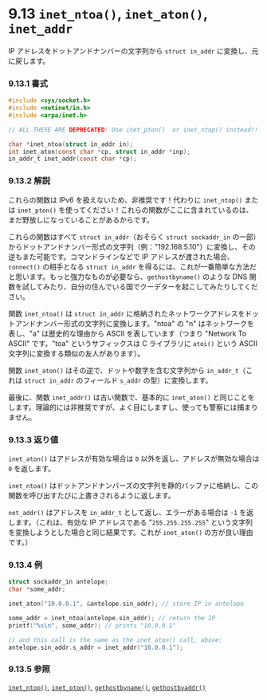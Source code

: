 # 9.13 `inet_ntoa()`, `inet_aton()`, `inet_addr`

IP アドレスをドットアンドナンバーの文字列から `struct in_addr` に変換し、元に戻します。

### 9.13.1 書式

```c
#include <sys/socket.h>
#include <netinet/in.h>
#include <arpa/inet.h>

// ALL THESE ARE DEPRECATED! Use inet_pton()  or inet_ntop() instead!!

char *inet_ntoa(struct in_addr in);
int inet_aton(const char *cp, struct in_addr *inp);
in_addr_t inet_addr(const char *cp);
```

### 9.13.2 解説

これらの関数は IPv6 を扱えないため、非推奨です！代わりに `inet_ntop()` または `inet_pton()` を使ってください！これらの関数がここに含まれているのは、まだ野放しになっていることがあるからです。

これらの関数はすべて `struct in_addr`（おそらく `struct sockaddr_in` の一部）からドットアンドナンバー形式の文字列（例："192.168.5.10"）に変換し、その逆もまた可能です。コマンドラインなどで IP アドレスが渡された場合、`connect()` の相手となる `struct in_addr` を得るには、これが一番簡単な方法だと思います。もっと強力なものが必要なら、`gethostbyname()` のような DNS 関数を試してみたり、自分の住んでいる国でクーデターを起こしてみたりしてください。

関数 `inet_ntoa()` は `struct in_addr` に格納されたネットワークアドレスをドットアンドナンバー形式の文字列に変換します。"ntoa" の "n" はネットワークを表し、"a" は歴史的な理由から ASCII を表しています（つまり "Network To ASCII" です。"toa" というサフィックスは C ライブラリに `atoi()` という ASCII 文字列に変換する類似の友人があります）。

関数 `inet_aton()` はその逆で、ドットや数字を含む文字列から `in_addr_t`（これは `struct in_addr` のフィールド `s_addr` の型）に変換します。

最後に、関数 `inet_addr()` は古い関数で、基本的に `inet_aton()` と同じことをします。理論的には非推奨ですが、よく目にしますし、使っても警察には捕まりません。

### 9.13.3 返り値

`inet_aton()` はアドレスが有効な場合は `0` 以外を返し、アドレスが無効な場合は `0` を返します。

`inet_ntoa()` はドットアンドナンバーズの文字列を静的バッファに格納し、この関数を呼び出すたびに上書きされるように返します。

`net_addr()` はアドレスを `in_addr_t` として返し、エラーがある場合は `-1` を返します。（これは、有効な IP アドレスである "`255.255.255.255`" という文字列を変換しようとした場合と同じ結果です。これが `inet_aton()` の方が良い理由です。）

### 9.13.4 例

```c
struct sockaddr_in antelope;
char *some_addr;

inet_aton("10.0.0.1", &antelope.sin_addr); // store IP in antelope

some_addr = inet_ntoa(antelope.sin_addr); // return the IP
printf("%s\n", some_addr); // prints "10.0.0.1"

// and this call is the same as the inet_aton() call, above:
antelope.sin_addr.s_addr = inet_addr("10.0.0.1");
```

### 9.13.5 参照

[`inet_ntop()`](#inet_ntopman), [`inet_pton()`](#inet_ntopman),
[`gethostbyname()`](#gethostbynameman), [`gethostbyaddr()`](#gethostbynameman)
